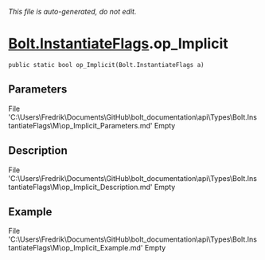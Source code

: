 *This file is auto-generated, do not edit.*

# [Bolt.InstantiateFlags](Types/Bolt.InstantiateFlags.md).op_Implicit
`public static bool op_Implicit(Bolt.InstantiateFlags a)`
## Parameters
File 'C:\Users\Fredrik\Documents\GitHub\bolt_documentation\api\Types\Bolt.InstantiateFlags\M\op_Implicit_Parameters.md' Empty
## Description
File 'C:\Users\Fredrik\Documents\GitHub\bolt_documentation\api\Types\Bolt.InstantiateFlags\M\op_Implicit_Description.md' Empty
## Example
File 'C:\Users\Fredrik\Documents\GitHub\bolt_documentation\api\Types\Bolt.InstantiateFlags\M\op_Implicit_Example.md' Empty
